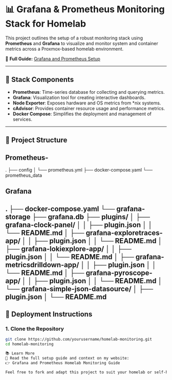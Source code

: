# 📊 Grafana & Prometheus Monitoring Stack for Homelab

This project outlines the setup of a robust monitoring stack using **Prometheus** and **Grafana** to visualize and monitor system and container metrics across a Proxmox-based homelab environment.

🔗 **Full Guide:** [Grafana and Prometheus Setup](https://homelab.sanjuprojects.uk/grafana-and-prometheus/)

---

## 🧰 Stack Components

- **Prometheus**: Time-series database for collecting and querying metrics.
- **Grafana**: Visualization tool for creating interactive dashboards.
- **Node Exporter**: Exposes hardware and OS metrics from *nix systems.
- **cAdvisor**: Provides container resource usage and performance metrics.
- **Docker Compose**: Simplifies the deployment and management of services.

---

## 📁 Project Structure
## Prometheus-
.
├── config
│   └── prometheus.yml
├── docker-compose.yaml
└── prometheus_data

## Grafana
.
├── docker-compose.yaml
└── grafana-storage
    ├── grafana.db
    ├── plugins/
    │   ├── grafana-clock-panel/
    │   │   ├── plugin.json
    │   │   └── README.md
    │   ├── grafana-exploretraces-app/
    │   │   ├── plugin.json
    │   │   └── README.md
    │   ├── grafana-lokiexplore-app/
    │   │   ├── plugin.json
    │   │   └── README.md
    │   ├── grafana-metricsdrilldown-app/
    │   │   ├── plugin.json
    │   │   └── README.md
    │   ├── grafana-pyroscope-app/
    │   │   ├── plugin.json
    │   │   └── README.md
    │   └── grafana-simple-json-datasource/
    │       ├── plugin.json
    │       └── README.md
---

## 🚀 Deployment Instructions

### 1. Clone the Repository

```bash
git clone https://github.com/yourusername/homelab-monitoring.git
cd homelab-monitoring

📚 Learn More
📘 Read the full setup guide and context on my website:
👉 Grafana and Prometheus Homelab Monitoring Guide

Feel free to fork and adapt this project to suit your homelab or self-hosted monitoring needs!